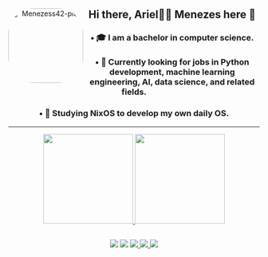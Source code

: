 <div align="center">
<img align="left" alt="Menezess42-pic" height="150" style="border-radius:50px;" src="https://cdn.discordapp.com/attachments/1038944489626144821/1038944742844670033/Sem_titulo.png?ex=65ee35b1&is=65dbc0b1&hm=3ded0405db0af3c4274fc64797077dbf613b9aafbe7c8ebb65ac5a0047acabbd&">
<h2 align="center">Hi there, Ariel🧜‍♀️ Menezes here 👋</h2>
<h3>• 🎓 I am a bachelor in computer science.</h3>  
<h3>• 💼 Currently looking for jobs in Python development, machine learning engineering, AI, data science, and related fields.</h3>  
<h3>• 🌱 Studying NixOS to develop my own daily OS.</h3>
</div>

----

<div align="center">
  <a href="https://github.com/Menezess42">
  <img height="180em" src="https://github-readme-stats.vercel.app/api?username=Menezess42&show_icons=true&theme=dracula&include_all_commits=false&count_private=true"/>
  <img height="180em" src="https://github-readme-stats.vercel.app/api/top-langs/?username=Menezess42&layout=compact&langs_count=6&theme=dracula"/>
 </div>
<!-- <div style="display: inline_block" align="center">
   <br>
  <img align="center" alt="Menezess42-Js" height="30" width="40" src="https://raw.githubusercontent.com/devicons/devicon/master/icons/javascript/javascript-plain.svg">
  <img align="center" alt="Menezess42-HTML" height="30" width="40" src="https://raw.githubusercontent.com/devicons/devicon/master/icons/html5/html5-original.svg">
  <img align="center" alt="Menezess42-CSS" height="30" width="40" src="https://raw.githubusercontent.com/devicons/devicon/master/icons/css3/css3-original.svg">
  <img align="center" alt="Menezess42-Python" height="30" width="40" src="https://raw.githubusercontent.com/devicons/devicon/master/icons/python/python-original.svg">
<img align="center" alt="Menezess42-C" height="30" width="40"  src="https://cdn.jsdelivr.net/gh/devicons/devicon/icons/c/c-original.svg" />          
<img align="center" alt="Menezess42-Cpp" height="30" width="40"   src="https://cdn.jsdelivr.net/gh/devicons/devicon/icons/cplusplus/cplusplus-original.svg" />
</div> -->

##
  <div align="center"> 
  <a href = "mailto:arielmenezess42@gmail.com"><img src="https://img.shields.io/badge/-Gmail-%23333?style=for-the-badge&logo=gmail&logoColor=white" target="_blank"></a>
  <a href="https://www.linkedin.com/in/menezess42" target="_blank"><img src="https://img.shields.io/badge/-LinkedIn-%230077B5?style=for-the-badge&logo=linkedin&logoColor=white" target="_blank"></a>
  <a href="https://web.whatsapp.com/send?phone=5518997709058">
  <img src="https://img.shields.io/badge/WhatsApp-25D366?style=for-the-badge&logo=whatsapp&logoColor=white" target="_blank">
  </a>
  <a href="https://t.me/Menezess42">
    <img src="https://img.shields.io/badge/Telegram-2CA5E0?style=for-the-badge&logo=telegram&logoColor=white" target="_blank">
  </a>
 <!-- <a>
  	<img src="https://img.shields.io/badge/Instagram-E4405F?style=for-the-badge&logo=instagram&logoColor=white" target="_blank">
  </a>-->
  <a href="https://discord.gg/jpkRmcemmG">
  <img src="https://img.shields.io/badge/Discord-7289DA?style=for-the-badge&logo=discord&logoColor=white" target="_blank">
   </a>
 </div>  
   
##
